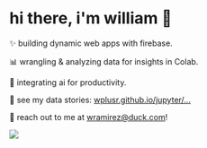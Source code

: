 # hi there, i'm william 👋

✨ building dynamic web apps with firebase.

📊 wrangling & analyzing data for insights in Colab.

🤖 integrating ai for productivity.

📝 see my data stories: [wplusr.github.io/jupyter/...](https://github.com/wplusr/wplusr.github.io/tree/main/jupyter)

📧 reach out to me at [wramirez@duck.com](mailto:wramirez@duck.com)!

<img src="https://www.icegif.com/wp-content/uploads/2024/11/cat-icegif-1.gif"/>


